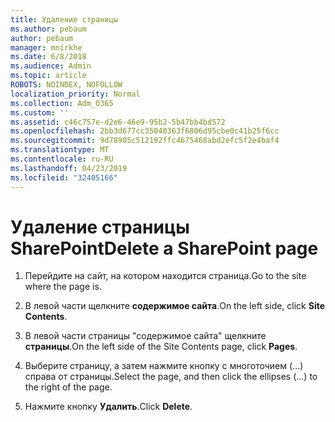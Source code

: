 ```yaml
---
title: Удаление страницы
ms.author: pebaum
author: pebaum
manager: mnirkhe
ms.date: 6/8/2018
ms.audience: Admin
ms.topic: article
ROBOTS: NOINDEX, NOFOLLOW
localization_priority: Normal
ms.collection: Adm_O365
ms.custom: ''
ms.assetid: c46c757e-d2e6-46e9-95b2-5b47bb4bd572
ms.openlocfilehash: 2bb3d677cc35040363f6806d95cbe0c41b25f6cc
ms.sourcegitcommit: 9d78905c512192ffc4675468abd2efc5f2e4baf4
ms.translationtype: MT
ms.contentlocale: ru-RU
ms.lasthandoff: 04/23/2019
ms.locfileid: "32405166"
---
```

# <a name="delete-a-sharepoint-page"></a><span data-ttu-id="b7b6f-102">Удаление страницы SharePoint</span><span class="sxs-lookup"><span data-stu-id="b7b6f-102">Delete a SharePoint page</span></span>

1. <span data-ttu-id="b7b6f-103">Перейдите на сайт, на котором находится страница.</span><span class="sxs-lookup"><span data-stu-id="b7b6f-103">Go to the site where the page is.</span></span>
    
2. <span data-ttu-id="b7b6f-104">В левой части щелкните **содержимое сайта**.</span><span class="sxs-lookup"><span data-stu-id="b7b6f-104">On the left side, click **Site Contents**.</span></span>
    
3. <span data-ttu-id="b7b6f-105">В левой части страницы "содержимое сайта" щелкните **страницы**.</span><span class="sxs-lookup"><span data-stu-id="b7b6f-105">On the left side of the Site Contents page, click **Pages**.</span></span>
    
4. <span data-ttu-id="b7b6f-106">Выберите страницу, а затем нажмите кнопку с многоточием (...) справа от страницы.</span><span class="sxs-lookup"><span data-stu-id="b7b6f-106">Select the page, and then click the ellipses (...) to the right of the page.</span></span>
    
5. <span data-ttu-id="b7b6f-107">Нажмите кнопку **Удалить**.</span><span class="sxs-lookup"><span data-stu-id="b7b6f-107">Click **Delete**.</span></span>
    

